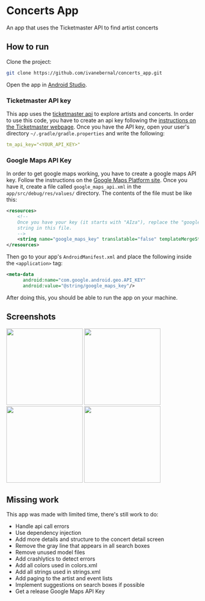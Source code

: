 # Concerts App
An app that uses the Ticketmaster API to find artist concerts

## How to run

Clone the project:
```bash
git clone https://github.com/ivanebernal/concerts_app.git
```
Open the app in [Android Studio](https://developer.android.com/studio/).

### Ticketmaster API key
This app uses the [ticketmaster api](https://developer.ticketmaster.com/api-explorer/v2/) to explore artists and concerts. In order to use this code, you have to create an api key following the [instructions on the Ticketmaster webpage](https://developer-acct.ticketmaster.com/user/register). Once you have the API key, open your user's directory `~/.gradle/gradle.properties` and write the following:
```yaml
tm_api_key="<YOUR_API_KEY>"
```
### Google Maps API Key
In order to get google maps working, you have to create a google maps API key. Follow the instructions on the [Google Maps Platform site](https://developers.google.com/maps/documentation/android-sdk/get-api-key). Once you have it, create a file called `google_maps_api.xml` in the `app/src/debug/res/values/` directory. The contents of the file must be like this: 

```xml
<resources>
    <!--
    Once you have your key (it starts with "AIza"), replace the "google_maps_key"
    string in this file.
    -->
    <string name="google_maps_key" translatable="false" templateMergeStrategy="preserve">YOUR_MAPS_API_KEY</string>
</resources>
```
Then go to your app's `AndroidManifest.xml` and place the following inside the `<application>` tag:
```xml
<meta-data
      android:name="com.google.android.geo.API_KEY"
      android:value="@string/google_maps_key"/>
```
After doing this, you should be able to run the app on your machine.
## Screenshots

<img src="https://user-images.githubusercontent.com/16783519/60782541-e6260e80-a0fb-11e9-8f5b-d45c59ccb036.png" width=200> <img src="https://user-images.githubusercontent.com/16783519/60782375-423c6300-a0fb-11e9-9e43-3591e4b530de.png" width=200> <img src="https://user-images.githubusercontent.com/16783519/60782408-5718f680-a0fb-11e9-83ad-9df070ac62c6.png" width=200> <img src="https://user-images.githubusercontent.com/16783519/60782428-6e57e400-a0fb-11e9-9dc9-58747599eec2.png" width=200>

## Missing work
This app was made with limited time, there's still work to do:
- Handle api call errors
- Use dependency injection
- Add more details and structure to the concert detail screen
- Remove the gray line that appears in all search boxes
- Remove unused model files
- Add crashlytics to detect errors
- Add all colors used in colors.xml
- Add all strings used in strings.xml
- Add paging to the artist and event lists
- Implement suggestions on search boxes if possible
- Get a release Google Maps API Key
